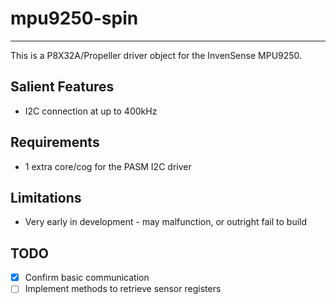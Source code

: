 # mpu9250-spin 
--------------

This is a P8X32A/Propeller driver object for the InvenSense MPU9250.

## Salient Features

* I2C connection at up to 400kHz

## Requirements

* 1 extra core/cog for the PASM I2C driver

## Limitations

* Very early in development - may malfunction, or outright fail to build

## TODO

- [x] Confirm basic communication
- [ ] Implement methods to retrieve sensor registers
